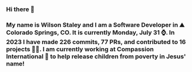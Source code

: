 ### Hi there 👋

### My name is Wilson Staley and I am a Software Developer in ⛰ Colorado Springs, CO.  It is currently Monday, July 31 ⌚. In 2023 I have made 226 commits, 77 PRs, and contributed to 16 projects 👨‍💻. I am currently working at Compassion International 🏢 to help release children from poverty in Jesus' name!